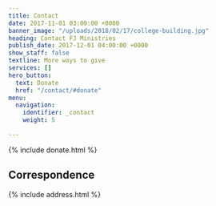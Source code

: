 ```yaml
---
title: Contact
date: 2017-11-01 03:00:00 +0000
banner_image: "/uploads/2018/02/17/college-building.jpg"
heading: Contact FJ Ministries
publish_date: 2017-12-01 04:00:00 +0000
show_staff: false
textline: More ways to give
services: []
hero_button:
  text: Donate
  href: "/contact/#donate"
menu:
  navigation:
    identifier: _contact
    weight: 5

---
```

{% include donate.html %}

## Correspondence

{% include address.html %}